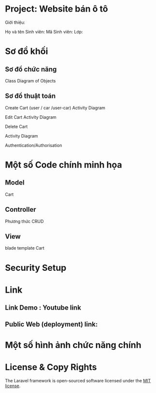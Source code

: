 # Project: Website bán ô tô
Giới thiệu:

Họ và tên Sinh viên:
Mã Sinh viên:
Lơp: 

# Sơ đồ khối

## Sơ đồ chức năng

Class Diagram of Objects

## Sơ đồ thuật toán

Create Cart (user / car /user-car)
Activity Diagram

Edit Cart
Activity Diagram

Delete Cart

Activity Diagram

Authentication/Authorisation


# Một số Code chính minh họa

## Model
Cart
## Controller
Phương thức CRUD

## View
blade template Cart

# Security Setup

# Link
## Link Demo : Youtube link
## Public Web (deployment) link: 

# Một số hình ảnh chức năng chính






# License & Copy Rights

The Laravel framework is open-sourced software licensed under the [MIT license](https://opensource.org/licenses/MIT).
